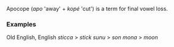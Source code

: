 
Apocope (*apo* 'away' + *kopé* 'cut') is a term for final vowel loss.

### Examples

Old English, English
*sticca* > *stick*
*sunu* > *son*
*mona* > *moon*



